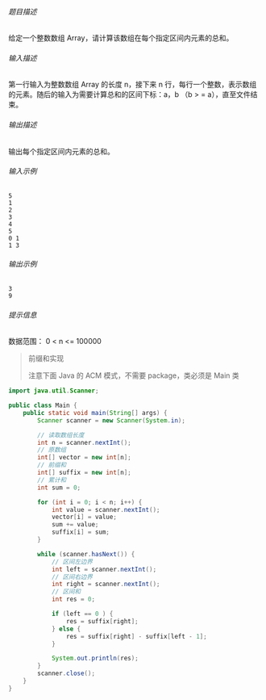 ###### 题目描述

给定一个整数数组 Array，请计算该数组在每个指定区间内元素的总和。

###### 输入描述

第一行输入为整数数组 Array 的长度 n，接下来 n 行，每行一个整数，表示数组的元素。随后的输入为需要计算总和的区间下标：a，b （b > = a），直至文件结束。

###### 输出描述

输出每个指定区间内元素的总和。

###### 输入示例

```
5
1
2
3
4
5
0 1
1 3
```

###### 输出示例

```
3
9
```

###### 提示信息

数据范围：
0 < n <= 100000

> 前缀和实现
>
> 注意下面 Java 的 ACM 模式，不需要 package，类必须是 Main 类

```java
import java.util.Scanner;

public class Main {
    public static void main(String[] args) {
        Scanner scanner = new Scanner(System.in);

        // 读取数组长度
        int n = scanner.nextInt();
        // 原数组
        int[] vector = new int[n];
        // 前缀和
        int[] suffix = new int[n];
        // 累计和
        int sum = 0;

        for (int i = 0; i < n; i++) {
            int value = scanner.nextInt();
            vector[i] = value;
            sum += value;
            suffix[i] = sum;
        }

        while (scanner.hasNext()) {
            // 区间左边界
            int left = scanner.nextInt();
            // 区间右边界
            int right = scanner.nextInt();
            // 区间和
            int res = 0;

            if (left == 0 ) {
                res = suffix[right];
            } else {
                res = suffix[right] - suffix[left - 1];
            }

            System.out.println(res);
        }
        scanner.close();
    }
}
```

